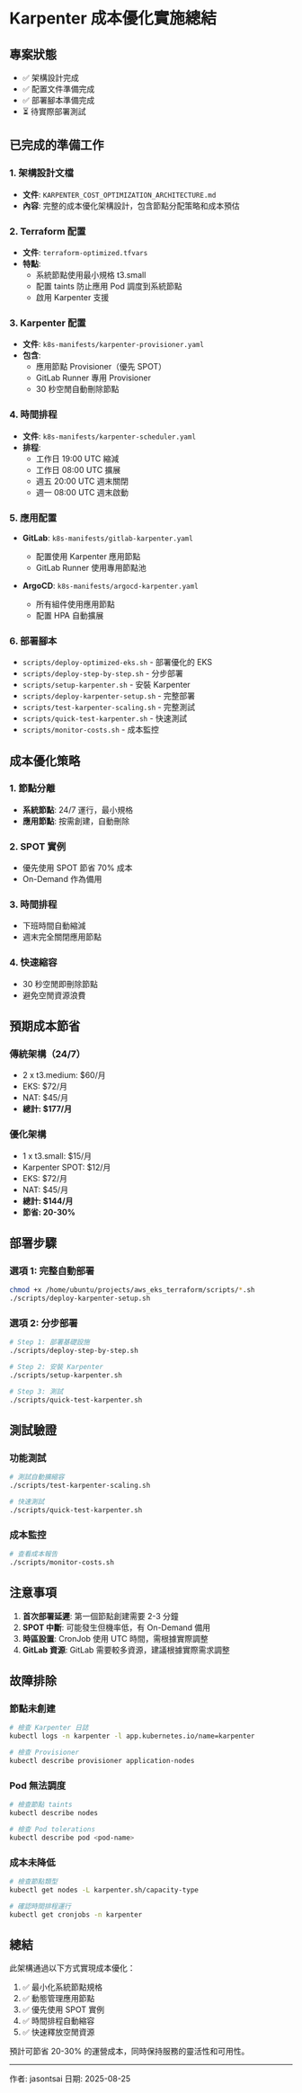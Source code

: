 # Karpenter 成本優化實施總結

## 專案狀態
- ✅ 架構設計完成
- ✅ 配置文件準備完成
- ✅ 部署腳本準備完成
- ⏳ 待實際部署測試

## 已完成的準備工作

### 1. 架構設計文檔
- **文件**: `KARPENTER_COST_OPTIMIZATION_ARCHITECTURE.md`
- **內容**: 完整的成本優化架構設計，包含節點分配策略和成本預估

### 2. Terraform 配置
- **文件**: `terraform-optimized.tfvars`
- **特點**:
  - 系統節點使用最小規格 t3.small
  - 配置 taints 防止應用 Pod 調度到系統節點
  - 啟用 Karpenter 支援

### 3. Karpenter 配置
- **文件**: `k8s-manifests/karpenter-provisioner.yaml`
- **包含**:
  - 應用節點 Provisioner（優先 SPOT）
  - GitLab Runner 專用 Provisioner
  - 30 秒空閒自動刪除節點

### 4. 時間排程
- **文件**: `k8s-manifests/karpenter-scheduler.yaml`
- **排程**:
  - 工作日 19:00 UTC 縮減
  - 工作日 08:00 UTC 擴展
  - 週五 20:00 UTC 週末關閉
  - 週一 08:00 UTC 週末啟動

### 5. 應用配置
- **GitLab**: `k8s-manifests/gitlab-karpenter.yaml`
  - 配置使用 Karpenter 應用節點
  - GitLab Runner 使用專用節點池
  
- **ArgoCD**: `k8s-manifests/argocd-karpenter.yaml`
  - 所有組件使用應用節點
  - 配置 HPA 自動擴展

### 6. 部署腳本
- `scripts/deploy-optimized-eks.sh` - 部署優化的 EKS
- `scripts/deploy-step-by-step.sh` - 分步部署
- `scripts/setup-karpenter.sh` - 安裝 Karpenter
- `scripts/deploy-karpenter-setup.sh` - 完整部署
- `scripts/test-karpenter-scaling.sh` - 完整測試
- `scripts/quick-test-karpenter.sh` - 快速測試
- `scripts/monitor-costs.sh` - 成本監控

## 成本優化策略

### 1. 節點分離
- **系統節點**: 24/7 運行，最小規格
- **應用節點**: 按需創建，自動刪除

### 2. SPOT 實例
- 優先使用 SPOT 節省 70% 成本
- On-Demand 作為備用

### 3. 時間排程
- 下班時間自動縮減
- 週末完全關閉應用節點

### 4. 快速縮容
- 30 秒空閒即刪除節點
- 避免空閒資源浪費

## 預期成本節省

### 傳統架構（24/7）
- 2 x t3.medium: $60/月
- EKS: $72/月
- NAT: $45/月
- **總計: $177/月**

### 優化架構
- 1 x t3.small: $15/月
- Karpenter SPOT: $12/月
- EKS: $72/月
- NAT: $45/月
- **總計: $144/月**
- **節省: 20-30%**

## 部署步驟

### 選項 1: 完整自動部署
```bash
chmod +x /home/ubuntu/projects/aws_eks_terraform/scripts/*.sh
./scripts/deploy-karpenter-setup.sh
```

### 選項 2: 分步部署
```bash
# Step 1: 部署基礎設施
./scripts/deploy-step-by-step.sh

# Step 2: 安裝 Karpenter
./scripts/setup-karpenter.sh

# Step 3: 測試
./scripts/quick-test-karpenter.sh
```

## 測試驗證

### 功能測試
```bash
# 測試自動擴縮容
./scripts/test-karpenter-scaling.sh

# 快速測試
./scripts/quick-test-karpenter.sh
```

### 成本監控
```bash
# 查看成本報告
./scripts/monitor-costs.sh
```

## 注意事項

1. **首次部署延遲**: 第一個節點創建需要 2-3 分鐘
2. **SPOT 中斷**: 可能發生但機率低，有 On-Demand 備用
3. **時區設置**: CronJob 使用 UTC 時間，需根據實際調整
4. **GitLab 資源**: GitLab 需要較多資源，建議根據實際需求調整

## 故障排除

### 節點未創建
```bash
# 檢查 Karpenter 日誌
kubectl logs -n karpenter -l app.kubernetes.io/name=karpenter

# 檢查 Provisioner
kubectl describe provisioner application-nodes
```

### Pod 無法調度
```bash
# 檢查節點 taints
kubectl describe nodes

# 檢查 Pod tolerations
kubectl describe pod <pod-name>
```

### 成本未降低
```bash
# 檢查節點類型
kubectl get nodes -L karpenter.sh/capacity-type

# 確認時間排程運行
kubectl get cronjobs -n karpenter
```

## 總結

此架構通過以下方式實現成本優化：
1. ✅ 最小化系統節點規格
2. ✅ 動態管理應用節點
3. ✅ 優先使用 SPOT 實例
4. ✅ 時間排程自動縮容
5. ✅ 快速釋放空閒資源

預計可節省 20-30% 的運營成本，同時保持服務的靈活性和可用性。

---
作者: jasontsai
日期: 2025-08-25